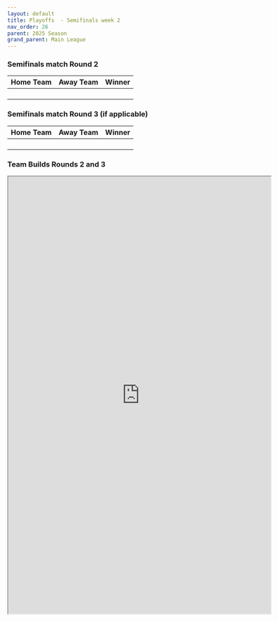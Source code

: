 ```yaml
---
layout: default
title: Playoffs  - Semifinals week 2
nav_order: 26
parent: 2025 Season
grand_parent: Main League
---
```



### Semifinals match Round 2

| Home Team            | Away Team       | Winner               |
|:---------------------|:----------------|:---------------------|
|   |                 |  |
|                |               |                |
|               |             |               |
|                 |           |                |




### Semifinals match Round 3 (if applicable)

| Home Team            | Away Team       | Winner               |
|:---------------------|:----------------|:---------------------|
|   |                 |  |
|                |               |                |
|               |             |               |
|                 |           |                |



### Team Builds Rounds 2 and 3


<iframe width=600 height=1000 scrolling="yes" src="https://docs.google.com/document/d/e/2PACX-1vRSAe0oIQOS0BxFCFUGChoUnCG412YkxKhpURybCSDZccjaww_70zHqLImJxxpGkbXNA476Afh_au2u/pub?embedded=true"></iframe>